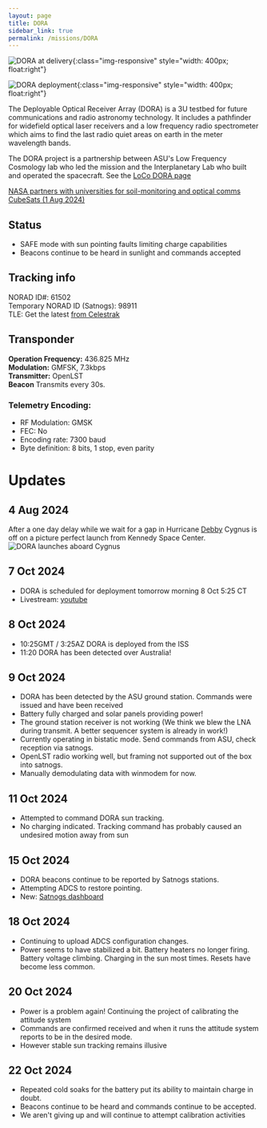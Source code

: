 ```yaml
---
layout: page
title: DORA
sidebar_link: true
permalink: /missions/DORA
---
```

![DORA at delivery](/_images/DORA_team.jpg "DORA and build team before final delivery stow"){:class="img-responsive"
style="width: 400px; float:right"}

![DORA deployment](/_images/dora_deploy_1.jpg "DORA deployed from ISS on 7 Oct 2024"){:class="img-responsive"
style="width: 400px; float:right"}

The Deployable Optical Receiver Array (DORA) is a 3U testbed for future communications and radio astronomy technology. It includes a pathfinder for widefield
optical laser receivers  and a low frequency radio spectrometer which aims
to find the last radio quiet areas on earth in the meter wavelength bands.

The DORA project is a partnership between ASU's Low Frequency Cosmology lab who led the mission and the Interplanetary
Lab who built and operated the spacecraft. See the [LoCo DORA page](https://loco.lab.asu.edu/research/dora/)

[NASA partners with universities for soil-monitoring and optical comms CubeSats (1 Aug 2024)](https://www.spacedaily.com/reports/NASA_partners_with_universities_to_deploy_soil_monitoring_and_optical_communication_CubeSats_999.html)
## Status
* SAFE mode with sun pointing faults limiting charge capabilities
* Beacons continue to be heard in sunlight and commands accepted


## Tracking info
NORAD ID#: 61502<br>
Temporary NORAD ID (Satnogs): 98911<br>
TLE: Get the latest [from Celestrak](https://celestrak.org/NORAD/elements/gp.php?NAME=DORA&FORMAT=TLE)

## Transponder
**Operation Frequency:** 436.825 MHz <br>
**Modulation:** GMFSK, 7.3kbps <br> 
**Transmitter:** OpenLST <br>
**Beacon** Transmits every 30s.
### Telemetry Encoding: 
 * RF Modulation: GMSK
 * FEC: No
 * Encoding rate: 7300 baud 
 * Byte definition: 8 bits, 1 stop, even parity

# Updates

## 4 Aug 2024
After a one day delay while we wait for a gap in Hurricane [Debby](https://en.wikipedia.org/wiki/Hurricane_Debby_(2024))
Cygnus is off on a picture perfect launch from Kennedy Space Center.
![DORA launches aboard Cygnus](/_images/DORA_launch.jpg "ASU student Sid Vaidy watches DORA launch aboard Cygnus from
Kennedy Space Center on 4 August 2024")

## 7 Oct 2024
 * DORA is scheduled for deployment tomorrow morning 8 Oct 5:25 CT 
 * Livestream: [youtube](https://www.youtube.com/live/lLrm92hD-fQ?si=UQUmNzh_Efo9_Yx4)


## 8 Oct 2024
 * 10:25GMT / 3:25AZ DORA is deployed from the ISS
 * 11:20  DORA has been detected over Australia!

## 9 Oct 2024
 * DORA has been detected by the ASU ground station. Commands were issued and have been received
 * Battery fully charged and solar panels providing power!
 * The ground station receiver is not working (We think we blew the LNA during transmit. A better sequencer system is already in work!)
 * Currently operating in bistatic mode. Send commands from ASU, check reception via satnogs.
 * OpenLST radio working well, but framing not supported out of the box into satnogs.
 * Manually demodulating data with winmodem for now.

## 11 Oct 2024
 * Attempted to command DORA sun tracking. 
 * No charging indicated. Tracking command has probably caused an undesired motion away from sun

## 15 Oct 2024
 * DORA beacons continue to be reported by Satnogs stations. 
 * Attempting ADCS to restore pointing. 
 * New: [Satnogs dashboard](https://dashboard.satnogs.org/d/kegOGdiNk/dora?orgId=1)

## 18 Oct 2024
 * Continuing to upload ADCS configuration changes. 
 * Power seems to have stabilized a bit. Battery heaters no longer firing. Battery voltage climbing. Charging in the sun most times. Resets have become less common.

## 20 Oct 2024
 * Power is a problem again!  Continuing the project of calibrating the attitude system
 * Commands are confirmed received and when it runs the attitude system reports to be in the desired mode. 
 * However stable sun tracking remains illusive

## 22 Oct 2024
 * Repeated cold soaks for the battery put its ability to maintain charge in doubt.
 * Beacons continue to be heard and commands continue to be accepted.
 * We aren't giving up and will continue to attempt calibration activities

